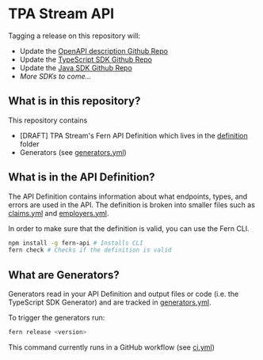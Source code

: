 # TPA Stream API

Tagging a release on this repository will:

- Update the [OpenAPI description Github Repo](https://github.com/fern-tpastream/tpastream-openapi)
- Update the [TypeScript SDK Github Repo](https://github.com/fern-tpastream/tpastream-node)
- Update the [Java SDK Github Repo](https://github.com/fern-tpastream/tpastream-java)
- _More SDKs to come..._

## What is in this repository?

This repository contains

- [DRAFT] TPA Stream's Fern API Definition which lives in the [definition](./fern/api/definition/) folder
- Generators (see [generators.yml](./fern/api/generators.yml))

## What is in the API Definition?

The API Definition contains information about what endpoints, types, and errors are used in the API. The definition is broken into smaller files such as [claims.yml](fern/api/definition/claims.yml) and [employers.yml](fern/api/definition/employers.yml).

In order to make sure that the definition is valid, you can use the Fern CLI.

```bash
npm install -g fern-api # Installs CLI
fern check # Checks if the definition is valid
```

## What are Generators?

Generators read in your API Definition and output files or code (i.e. the TypeScript SDK Generator) and are tracked in [generators.yml](./fern/api/generators.yml).

To trigger the generators run:

```bash
fern release <version>
```

This command currently runs in a GitHub workflow (see [ci.yml](.github/workflows/ci.yml#L31))
